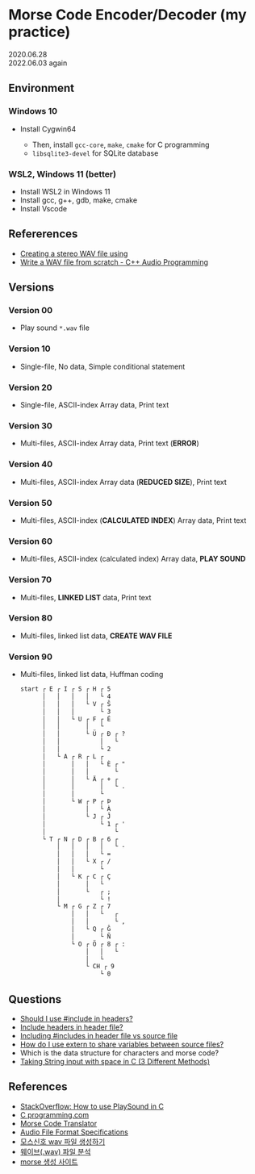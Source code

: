 # Morse Code Encoder/Decoder (my practice)

2020.06.28  
2022.06.03 again

## Environment

### Windows 10
- Install Cygwin64

  - Then, install `gcc-core`, `make`, `cmake` for C programming
  - `libsqlite3-devel` for SQLite database

### WSL2, Windows 11 (better)

- Install WSL2 in Windows 11 
- Install gcc, g++, gdb, make, cmake
- Install Vscode

## Refererences 

- [Creating a stereo WAV file using](https://stackoverflow.com/questions/23030980/creating-a-stereo-wav-file-using-c)
- [Write a WAV file from scratch - C++ Audio Programming](https://www.youtube.com/watch?v=qqjvB_VxMRM)

## Versions

### Version 00

- Play sound `*.wav` file

### Version 10

- Single-file, No data, Simple conditional statement

### Version 20

- Single-file, ASCII-index Array data, Print text

### Version 30

- Multi-files, ASCII-index Array data, Print text (**ERROR**)

### Version 40

- Multi-files, ASCII-index Array data (**REDUCED SIZE**), Print text

### Version 50

- Multi-files, ASCII-index (**CALCULATED INDEX**) Array data, Print text

### Version 60

- Multi-files, ASCII-index (calculated index) Array data, **PLAY SOUND**

### Version 70

- Multi-files, **LINKED LIST** data, Print text

### Version 80

- Multi-files, linked list data, **CREATE WAV FILE**

### Version 90

- Multi-files, linked list data, Huffman coding

  ```txt
  start ┌ E ┌ I ┌ S ┌ H ┌ 5
        │   │   │   │   └ 4
        │   │   │   └ V ┌ Ŝ
        │   │   │       └ 3
        │   │   └ U ┌ F ┌ É
        │   │       │   └
        │   │       └ Ü ┌ Đ ┌ ?
        │   │           │   └
        │   │           └ 2
        │   └ A ┌ R ┌ L ┌
        │       │   │   └ È ┌ "
        │       │   │       └
        │       │   └ Ä ┌ + ┌
        │       │       │   └ .
        │       │       └
        │       └ W ┌ P ┌ Þ
        │           │   └ À
        │           └ J ┌ Ĵ
        │               └ 1 ┌ '
        │                   └
        └ T ┌ N ┌ D ┌ B ┌ 6 ┌
            │   │   │   │   └ -
            │   │   │   └ =
            │   │   └ X ┌ /
            │   │       └
            │   └ K ┌ C ┌ Ç
            │       │   └
            │       └   ┌ ;
            │           └ !
            └ M ┌ G ┌ Z ┌ 7
                │   │   └   ┌
                │   │       └ ,
                │   └ Q ┌ Ĝ
                │       └ Ñ
                └ O ┌ Ö ┌ 8 ┌ :
                    │   │   └
                    │   └
                    └ CH ┌ 9
                        └ 0
  ```

## Questions

- [Should I use #include in headers?](https://stackoverflow.com/questions/1804486/should-i-use-include-in-headers)
- [Include headers in header file?](https://stackoverflow.com/questions/2679373/include-headers-in-header-file)
- [Including #includes in header file vs source file](https://stackoverflow.com/questions/2596449/including-includes-in-header-file-vs-source-file)
- [How do I use extern to share variables between source files?](https://stackoverflow.com/questions/1433204/how-do-i-use-extern-to-share-variables-between-source-files)
- Which is the data structure for characters and morse code?
- [Taking String input with space in C (3 Different Methods)](https://www.geeksforgeeks.org/taking-string-input-space-c-3-different-methods/)


## References

- [StackOverflow: How to use PlaySound in C](https://stackoverflow.com/questions/29998655/how-to-use-playsound-in-c)
- [C programming.com](https://www.cprogramming.com/tutorial.html#c++tutorial)
- [Morse Code Translator](https://morsecode.world/international/translator.html)
- [Audio File Format Specifications](http://www-mmsp.ece.mcgill.ca/Documents/AudioFormats/WAVE/WAVE.html)
- [모스신호 wav 파일 생성하기](https://wogh8732.tistory.com/66)
- [웨이브(.wav) 파일 분석](https://crystalcube.co.kr/123)
- [morse 생성 사이트](https://jinh.kr/morse/)
